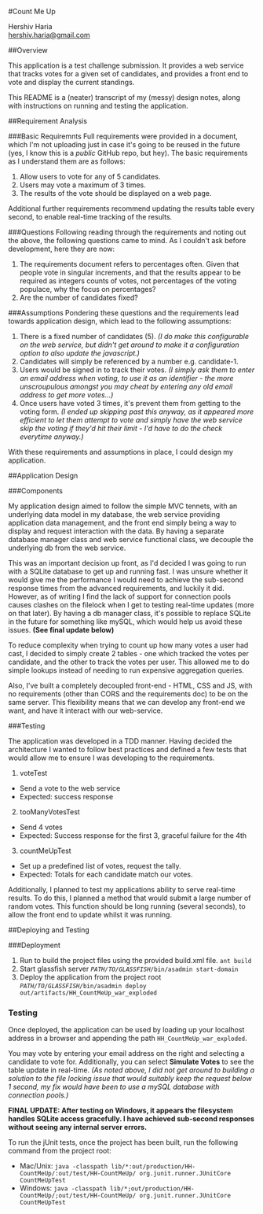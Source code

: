 #Count Me Up

Hershiv Haria <br/>
hershiv.haria@gmail.com

##Overview

This application is a test challenge submission. It provides a web service that tracks votes for a given set of candidates, and provides a front end to vote and display the current standings.

This README is a (neater) transcript of my (messy) design notes, along with instructions on running and testing the application.

##Requirement Analysis

###Basic Requiremnts
Full requirements were provided in a document, which I'm not uploading just in case it's going to be reused in the future (yes, I know this is a *public* GitHub repo, but hey). The basic requirements as I understand them are as follows:

1. Allow users to vote for any of 5 candidates.
2. Users may vote a maximum of 3 times.
3. The results of the vote should be displayed on a web page.

Additional further requirements recommend updating the results table every second, to enable real-time tracking of the results.

###Questions
Following reading through the requirements and noting out the above, the following questions came to mind. As I couldn't ask before development, here they are now:

1. The requirements document refers to percentages often. Given that people vote in singular increments, and that the results appear to be required as integers counts of votes, not percentages of the voting populace, why the focus on percentages?
2. Are the number of candidates fixed?

###Assumptions
Pondering these questions and the requirements lead towards application design, which lead to the following assumptions:

1. There is a fixed number of candidates (5). *(I do make this configurable on the web service, but didn't get around to make it a configuration option to also update the javascript.)*
2. Candidates will simply be referenced by a number e.g. candidate-1.
3. Users would be signed in to track their votes. *(I simply ask them to enter an email address when voting, to use it as an identifier - the more unscroupulous amongst you may cheat by entering any old email address to get more votes...)*
4. Once users have voted 3 times, it's prevent them from getting to the voting form. *(I ended up skipping past this anyway, as it appeared more efficient to let them attempt to vote and simply have the web service skip the voting if they'd hit their limit - I'd have to do the check everytime anyway.)*

With these requirements and assumptions in place, I could design my application.

##Application Design

###Components

My application design aimed to follow the simple MVC tennets, with an underlying data model in my database, the web service providing application data management, and the front end simply being a way to display and request interaction with the data. By having a separate database manager class and web service functional class, we decouple the underlying db from the web service.

This was an important decision up front, as I'd decided I was going to run with a SQLite database to get up and running fast. I was unsure whether it would give me the performance I would need to achieve the sub-second response times from the advanced requirements, and luckily it did. However, as of writing I find the lack of support for connection pools causes clashes on the filelock when I get to testing real-time updates (more on that later). By having a db manager class, it's possible to replace SQLite in the future for something like mySQL, which would help us avoid these issues. **__(See final update below)__**

To reduce complexity when trying to count up how many votes a user had cast, I decided to simply create 2 tables - one which tracked the votes per candidate, and the other to track the votes per user. This allowed me to do simple lookups instead of needing to run expensive aggregation queries.

Also, I've built a completely decoupled front-end - HTML, CSS and JS, with no requirements (other than CORS and the requirements doc) to be on the same server. This flexibility means that we can develop any front-end we want, and have it interact with our web-service.

###Testing

The application was developed in a TDD manner. Having decided the architecture I wanted to follow best practices and defined a few tests that would allow me to ensure I was developing to the requirements.

1. voteTest
 - Send a vote to the web service
 - Expected: success response

2. tooManyVotesTest
 - Send 4 votes
 - Expected: Success response for the first 3, graceful failure for the 4th

3. countMeUpTest
 - Set up a predefined list of votes, request the tally.
 - Expected: Totals for each candidate match our votes.
  
Additionally, I planned to test my applications ability to serve real-time results. To do this, I planned a method that would submit a large number of random votes. This function should be long running (several seconds), to allow the front end to update whilst it was running.

##Deploying and Testing

###Deployment

1. Run to build the project files using the provided build.xml file.
`ant build`
2. Start glassfish server
*`PATH/TO/GLASSFISH/`*`bin/asadmin start-domain`
3. Deploy the application from the project root
*`PATH/TO/GLASSFISH/`*`bin/asadmin deploy out/artifacts/HH_CountMeUp_war_exploded`

### Testing

Once deployed, the application can be used by loading up your localhost address in a browser and appending the path `HH_CountMeUp_war_exploded`.

You may vote by entering your email address on the right and selecting a candidate to vote for. Additionally, you can select **Simulate Votes** to see the table update in real-time. *(As noted above, I did not get around to building a solution to the file locking issue that would suitably keep the request below 1 second, my fix would have been to use a mySQL database with connection pools.)* 

**__FINAL UPDATE: After testing on Windows, it appears the filesystem handles SQLite access gracefully. I have achieved sub-second responses without seeing any internal server errors.__** 

To run the jUnit tests, once the project has been built, run the following command from the project root:
* Mac/Unix: `java -classpath lib/*:out/production/HH-CountMeUp/:out/test/HH-CountMeUp/ org.junit.runner.JUnitCore CountMeUpTest`
* Windows: `java -classpath lib/*;out/production/HH-CountMeUp/;out/test/HH-CountMeUp/ org.junit.runner.JUnitCore CountMeUpTest`